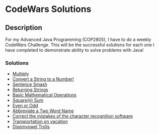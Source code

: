 # CodeWars Solutions

## Description
For my Advanced Java Programming (COP2805), I have to do a weekly CodeWars Challenge. This will be the successful solutions for each one I have completed to demonstrate ability to solve problems with Java!

### Solutions
* [Multiply](https://github.com/JessiBun/CodeWars/blob/main/Multiply)
* [Convert a String to a Number!](https://github.com/JessiBun/CodeWars/blob/main/Convert%20a%20String%20to%20a%20Number!)
* [Sentence Smash](https://github.com/JessiBun/CodeWars/blob/main/Sentence%20Smash)
* [Returning Strings](https://github.com/JessiBun/CodeWars/blob/main/Returning%20Strings)
* [Basic Mathematical Operations](https://github.com/JessiBun/CodeWars/blob/main/Basic%20Mathematical%20Operations)
* [Square(n) Sum](https://github.com/JessiBun/CodeWars/blob/main/Square(n)%20Sum)
* [Even or Odd](https://github.com/JessiBun/CodeWars/blob/main/Even%20or%20Odd)
* [Abbreviate a Two Word Name](https://github.com/JessiBun/CodeWars/blob/main/Abbreviate%20a%20Two%20Word%20Name)
* [Correct the mistakes of the character recognition software](https://github.com/JessiBun/CodeWars/blob/main/Correct%20the%20mistakes%20of%20the%20character%20recognition%20software)
* [Transportation on vacation ](https://github.com/JessiBun/CodeWars/blob/main/Transportation%20on%20vacation)
* [Disemvowel Trolls](https://github.com/JessiBun/CodeWars/blob/main/Disemvowel%20Trolls)
